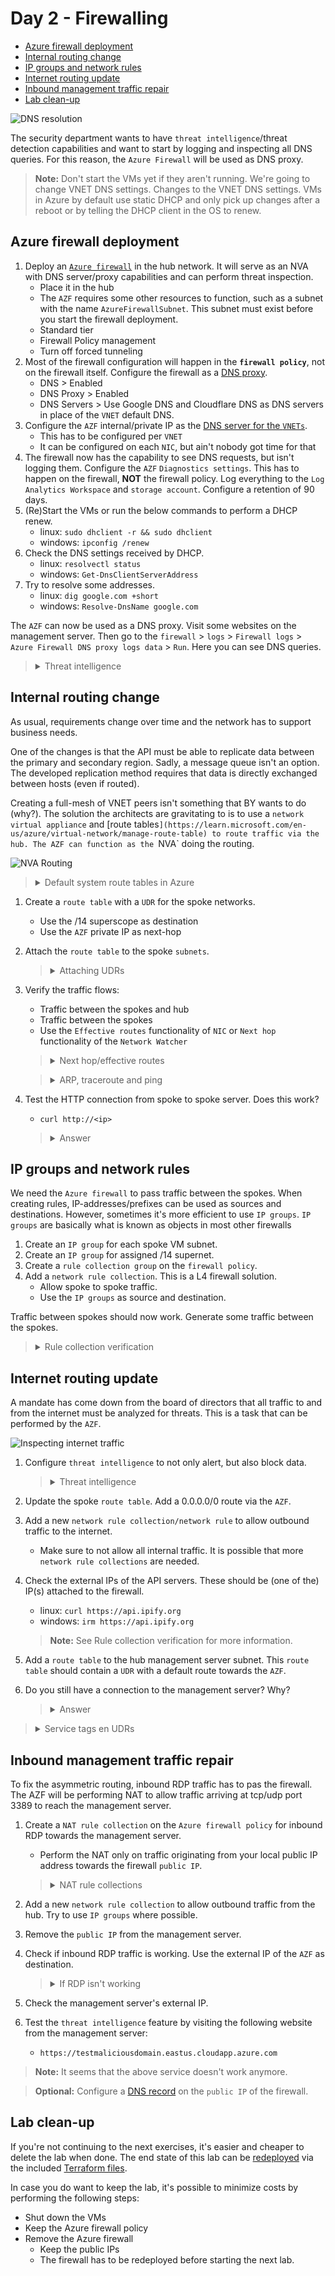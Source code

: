 # Day 2 - Firewalling

* [Azure firewall deployment](#azure-firewall-deployment)
* [Internal routing change](#internal-routing-change)
* [IP groups and network rules](#ip-groups-and-network-rules)
* [Internet routing update](#internet-routing-update)
* [Inbound management traffic repair](#inbound-management-traffic-repair)
* [Lab clean-up](#lab-clean-up)

![DNS resolution](./data/dns_inspection.svg)

The security department wants to have `threat intelligence`/threat detection capabilities and want to start by logging and inspecting all DNS queries. For this reason, the `Azure Firewall` will be used as DNS proxy.

> **Note:** Don't start the VMs yet if they aren't running. We're going to change VNET DNS settings. Changes to the VNET DNS settings. VMs in Azure by default use static DHCP and only pick up changes after a reboot or by telling the DHCP client in the OS to renew.

## Azure firewall deployment

1. Deploy an [`Azure firewall`](https://learn.microsoft.com/en-us/azure/firewall/overview) in the hub network. It will serve as an NVA with DNS server/proxy capabilities and can perform threat inspection.
    * Place it in the hub
    * The `AZF` requires some other resources to function, such as a subnet with the name `AzureFirewallSubnet`. This subnet must exist before you start the firewall deployment.
    * Standard tier
    * Firewall Policy management
    * Turn off forced tunneling
1. Most of the firewall configuration will happen in the **`firewall policy`**, not on the firewall itself. Configure the firewall as a [DNS proxy](https://learn.microsoft.com/en-us/azure/firewall/dns-settings).
    * DNS > Enabled
    * DNS Proxy > Enabled
    * DNS Servers > Use Google DNS and Cloudflare DNS as DNS servers in place of the `VNET` default DNS.
1. Configure the `AZF` internal/private IP as the [DNS server for the `VNETs`](https://learn.microsoft.com/en-us/azure/virtual-network/manage-virtual-network#change-dns-servers).
    * This has to be configured per `VNET`
    * It can be configured on each `NIC`, but ain't nobody got time for that
1. The firewall now has the capability to see DNS requests, but isn't logging them. Configure the `AZF` `Diagnostics settings`. This has to happen on the firewall, **NOT** the firewall policy. Log everything to the `Log Analytics Workspace` and `storage account`. Configure a retention of 90 days.
1. (Re)Start the VMs or run the below commands to perform a DHCP renew.
    * linux: `sudo dhclient -r && sudo dhclient`
    * windows: `ipconfig /renew`
1. Check the DNS settings received by DHCP.
    * linux: `resolvectl status`
    * windows: `Get-DnsClientServerAddress`
1. Try to resolve some addresses.
    * linux: `dig google.com +short`
    * windows: `Resolve-DnsName google.com`

The `AZF` can now be used as a DNS proxy. Visit some websites on the management server. Then go to the `firewall` > `logs` > `Firewall logs` > `Azure Firewall DNS proxy logs data` > `Run`. Here you can see DNS queries.

> <details><summary>Threat intelligence</summary>
>
> The Azure `firewall` can make use of Microsoft's [`threat intelligence`](https://learn.microsoft.com/en-us/azure/firewall/threat-intel) capabilities to inspect FQDNs and DNS queries.

</details>

## Internal routing change

As usual, requirements change over time and the network has to support business needs.

One of the changes is that the API must be able to replicate data between the primary and secondary region. Sadly, a message queue isn't an option. The developed replication method requires that data is directly exchanged between hosts (even if routed).

Creating a full-mesh of VNET peers isn't something that BY wants to do (why?). The solution the architects are gravitating to is to use a `network virtual appliance` and [route tables`](https://learn.microsoft.com/en-us/azure/virtual-network/manage-route-table) to route traffic via the hub.
The AZF can function as the `NVA` doing the routing.

![NVA Routing](./data/internal_routing.svg)

> <details><summary>Default system route tables in Azure</summary>
>
> Azure `virtual networks` contain default [null routes](https://learn.microsoft.com/en-us/azure/virtual-network/virtual-networks-udr-overview#default) for RFC1918 prefixes (10.0.0.0/8, 172.16.0.0/12, 192.168.0.0/16) and the RFC6598 prefix (100.64.0.0/10). By adding `address spaces` to a `VNET`, more specific routes are added to the default route table.
>
> Direct `VNET peers` add each other's `address spaces` to their system route tables. Routes learned for a peer are not passed on to other peers. This means that spoke A won't learn spoke B routes via the hub peering.

</details>

1. Create a `route table` with a `UDR` for the spoke networks.
    * Use the /14 superscope as destination
    * Use the `AZF` private IP as next-hop
1. Attach the `route table` to the spoke `subnets`.
    > <details><summary>Attaching UDRs</summary>
    >
    > `Route tables` can be attached to multiple VNETs, but the VNETs must be in the same region and subscription as the `route table`. Each region'll require a separate spoke `route table`.

    </details>
1. Verify the traffic flows:
    * Traffic between the spokes and hub
    * Traffic between the spokes
    * Use the `Effective routes` functionality of `NIC` or `Next hop` functionality of the `Network Watcher`

    > <details><summary>Next hop/effective routes</summary>
    >
    > The [`Next hop`](https://learn.microsoft.com/en-us/azure/network-watcher/network-watcher-next-hop-overview) feature of the `Network Watcher` and the `Effective routes` functionality of a `NIC` provide information on the path a packet will take. Use these two tools to verify traffic flows.

    </details>

    > <details><summary>ARP, traceroute and ping</summary>
    >
    > Azure virtual networking is not real networking. It's basically fake.Layer 1 and 2 don't really exist in a `VNET`. Packets within a host are basically copied from `NIC` to `NIC` after passing SDN policies. 
    >
    > There is no real default gateway for example. It's only there so no VM network stacks need to be modified. If you check a system's ARP table, the default gateway will have a peculiar mac address.
    >
    > The traceroute/tracert command will also not function as expected. As the default gateways are fake, they will be skipped in the outpur. `NVAs` will be visible.

    </details>

1. Test the HTTP connection from spoke to spoke server. Does this work?
    * `curl http://<ip>`

    > <details><summary>Answer</summary>
    >
    > This doesn't work yet. The `AZF` is a firewall, not a router. The ACLs need to be configured before any traffic is forwarded. 
    > Traffic between the API servers and the management server works as thos packets don't pass the `Azure firewall`.

    </details>

## IP groups and network rules

We need the `Azure firewall` to pass traffic between the spokes. When creating rules, IP-addresses/prefixes can be used as sources and destinations. However, sometimes it's more efficient to use `IP groups`. `IP groups` are basically what is known as objects in most other firewalls

1. Create an `IP group` for each spoke VM subnet.
1. Create an `IP group` for assigned /14 supernet.
1. Create a `rule collection group` on the `firewall policy`.
1. Add a `network rule collection`. This is a L4 firewall solution. 
    * Allow spoke to spoke traffic.
    * Use the `IP groups` as source and destination.

Traffic between spokes should now work. Generate some traffic between the spokes.

> <details><summary>Rule collection verification</summary>
>
> The `Azure Firewall` has no option to check if traffic is allowed. The way to check traffic is by inspecting the logs. Use the [`logs` functionality](https://learn.microsoft.com/en-us/azure/firewall/firewall-diagnostics#view-and-analyze-the-activity-log) of a firewall if the `diagnostics settings` are configured with a `log analytics workspace`.
>
> The steps are the same as the DNS logs.
>
> As of the time of writing, there is no easier way to view the logs in the `portal`. `Azure Sentinel` and `Azure workbooks` provide more of a [single pane of glass](https://learn.microsoft.com/en-us/azure/firewall/firewall-workbook) for network traffic through the Azure firewall. This isn't part of the exam (for now).

</details>

## Internet routing update

A mandate has come down from the board of directors that all traffic to and from the internet must be analyzed for threats. This is a task that can be performed by the `AZF`.

![Inspecting internet traffic](./data/internet_firewall.svg)

1. Configure `threat intelligence` to not only alert, but also block data.
    
    > <details><summary>Threat intelligence</summary>
    >
    > `Threat intelligence` is enabled by default on the `firewall policy`, but in alerting mode. This can be changed to `None`/`Disabled` or `Alert and block`. The logs will be written to the `Log Analytics Workspace`.

    </details>

1. Update the spoke `route table`. Add a 0.0.0.0/0 route via the `AZF`.
1. Add a new `network rule collection/network rule` to allow outbound traffic to the internet.
    * Make sure to not allow all internal traffic. It is possible that more `network rule collections` are needed.
1. Check the external IPs of the API servers. These should be (one of the) IP(s) attached to the firewall.
    * linux: `curl https://api.ipify.org`
    * windows: `irm https://api.ipify.org`
    > **Note:** See Rule collection verification for more information.
1. Add a `route table` to the hub management server subnet. This `route table` should contain a `UDR` with a default route towards the `AZF`.
1. Do you still have a connection to the management server? Why?

    > <details><summary>Answer</summary>
    >
    > There is assymetric routing happening. Traffic arrives via the management server [PIP]('' "Public IP"), but return traffic is routed via the Azure firewall.
    >
    > The `AZF` performs [automatisch SNAT](https://learn.microsoft.com/en-us/azure/firewall/snat-private-range) for any destination outside the RFC1918 range.

    </details>

> <details><summary>Service tags en UDRs</summary>
>
> `Service tags` are lists of IP addresses for Microsoft services, maintained by Microsoft. `Service tags` can be used in `network security groups`, `Azure Firewalls` and `user defined routes`.

</details>

## Inbound management traffic repair

To fix the asymmetric routing, inbound RDP traffic has to pas the firewall. The AZF will be performing NAT to allow traffic arriving at tcp/udp port 3389 to reach the management server.

1. Create a `NAT rule collection` on the `Azure firewall policy` for inbound RDP towards the management server.
    * Perform the NAT only on traffic originating from your local public IP address towards the firewall `public IP`.

    > <details><summary>NAT rule collections</summary>
    >
    > `NAT rule collections` create a [temporary `network rule`](https://learn.microsoft.com/en-us/azure/firewall/rule-processing#nat-rules) for each match. Because of this, it's not needed to to manually add `network rules`.

    </details>

1. Add a new `network rule collection` to allow outbound traffic from the hub. Try to use `IP groups` where possible.
1. Remove the `public IP` from the management server.
1. Check if inbound RDP traffic is working. Use the external IP of the `AZF` as destination.
    > <details><summary>If RDP isn't working</summary>
    >
    > RDP may still not work depending on the `NSGs`' configurations. If RDP is allowed only from your home IP address, all other inbound RDP will be blocked. The `AZF` always performs SNAT for inbound traffic from the internet. The reason is simple: to make sure that traffic isn't flowing assymmetrically. 
    > 
    > Because of the SNAT, the traffic will appear to originate from an `Azure firewall` instance's IP. It will not appear to originate from the load balanced IP. As the instance IP can be any IP in the `AzureFirewallSubnet`, the whole subnet must be allowed as source.

    </details>
1. Check the management server's external IP.
1. Test the `threat intelligence` feature by visiting the following website from the management server:
    * `https://testmaliciousdomain.eastus.cloudapp.azure.com`

> **Note:** It seems that the above service doesn't work anymore.

> **Optional:** Configure a [DNS record](https://learn.microsoft.com/en-us/azure/virtual-network/public-ip-addresses#dns-hostname-resolution) on the `public IP` of the firewall.

## Lab clean-up

If you're not continuing to the next exercises, it's easier and cheaper to delete the lab when done. The end state of this lab can be [redeployed](../README_EN.md#lab-checkpoints) via the included [Terraform files](./tf/).

In case you do want to keep the lab, it's possible to minimize costs by performing the following steps: 
* Shut down the VMs
* Keep the Azure firewall policy
* Remove the Azure firewall
    * Keep the public IPs
    * The firewall has to be redeployed before starting the next lab.
